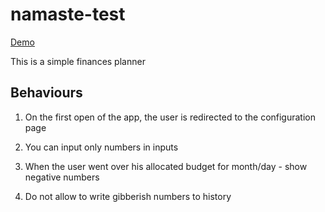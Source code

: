 # namaste-test

[Demo](https://namaste-test.now.sh)

This is a simple finances planner


##    Behaviours


 1.  On the first open of the app, the user is redirected to the configuration page

 2.  You can input only numbers in inputs

 3.  When the user went over his allocated budget for month/day - show negative numbers

 4.  Do not allow to write gibberish numbers to history
